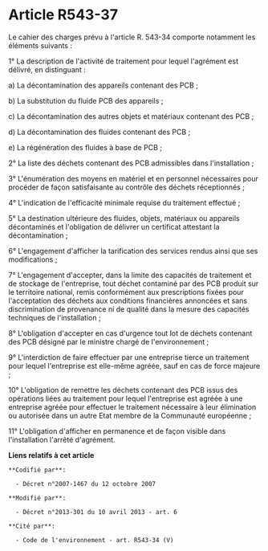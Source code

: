# Article R543-37

Le cahier des charges prévu à l'article R. 543-34 comporte notamment les éléments suivants : 

1° La description de l'activité de traitement pour lequel l'agrément est délivré, en distinguant : 

a) La décontamination des appareils contenant des PCB ; 

b) La substitution du fluide PCB des appareils ; 

c) La décontamination des autres objets et matériaux contenant des PCB ; 

d) La décontamination des fluides contenant des PCB ; 

e) La régénération des fluides à base de PCB ; 

2° La liste des déchets contenant des PCB admissibles dans l'installation ; 

3° L'énumération des moyens en matériel et en personnel nécessaires pour procéder de façon satisfaisante au contrôle des
déchets réceptionnés ; 

4° L'indication de l'efficacité minimale requise du traitement effectué ; 

5° La destination ultérieure des fluides, objets, matériaux ou appareils décontaminés et l'obligation de délivrer un
certificat attestant la décontamination ; 

6° L'engagement d'afficher la tarification des services rendus ainsi que ses modifications ; 

7° L'engagement d'accepter, dans la limite des capacités de traitement et de stockage de l'entreprise, tout déchet contaminé
par des PCB produit sur le territoire national, remis conformément aux prescriptions fixées pour l'acceptation des déchets
aux conditions financières annoncées et sans discrimination de provenance ni de qualité dans la mesure des capacités
techniques de l'installation ; 

8° L'obligation d'accepter en cas d'urgence tout lot de déchets contenant des PCB désigné par le ministre chargé de
l'environnement ; 

9° L'interdiction de faire effectuer par une entreprise tierce un traitement pour lequel l'entreprise est elle-même agréée,
sauf en cas de force majeure ; 

10° L'obligation de remettre les déchets contenant des PCB issus des opérations liées au traitement pour lequel l'entreprise
est agréée à une entreprise agréée pour effectuer le traitement nécessaire à leur élimination ou autorisée dans un autre Etat
membre de la Communauté européenne ; 

11° L'obligation d'afficher en permanence et de façon visible dans l'installation l'arrêté d'agrément.

**Liens relatifs à cet article**

	**Codifié par**:

	  - Décret n°2007-1467 du 12 octobre 2007

	**Modifié par**:

	  - Décret n°2013-301 du 10 avril 2013 - art. 6

	**Cité par**:

	  - Code de l'environnement - art. R543-34 (V)
